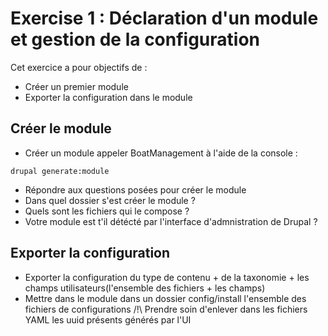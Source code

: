 # Exercise 1 : Déclaration d'un module et gestion de la configuration

Cet exercice a pour objectifs de :
* Créer un premier module
* Exporter la configuration dans le module 

## Créer le module

* Créer un module appeler BoatManagement à l'aide de la console :
```
drupal generate:module
```
* Répondre aux questions posées pour créer le module
* Dans quel dossier s'est créer le module ?
* Quels sont les fichiers qui le compose ?
* Votre module est t'il détécté par l'interface d'admnistration de Drupal ?


## Exporter la configuration 
* Exporter la configuration du type de contenu + de la taxonomie + les champs utilisateurs(l'ensemble des fichiers + les champs)
* Mettre dans le module dans un dossier config/install l'ensemble des fichiers de configurations
/!\ Prendre soin d'enlever dans les fichiers YAML les uuid présents générés par l'UI

